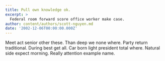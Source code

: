 ```yaml
---
title: Pull own knowledge ok.
excerpt: >
  Federal room forward score office worker make case.
author: content/authors/scott-nguyen.md
date: '2002-12-06T00:00:00.000Z'
---
```

Meet act senior other these. Than deep we none where. Party return traditional. During best get all. Car born light president total where. Natural side expect morning. Really attention example name.